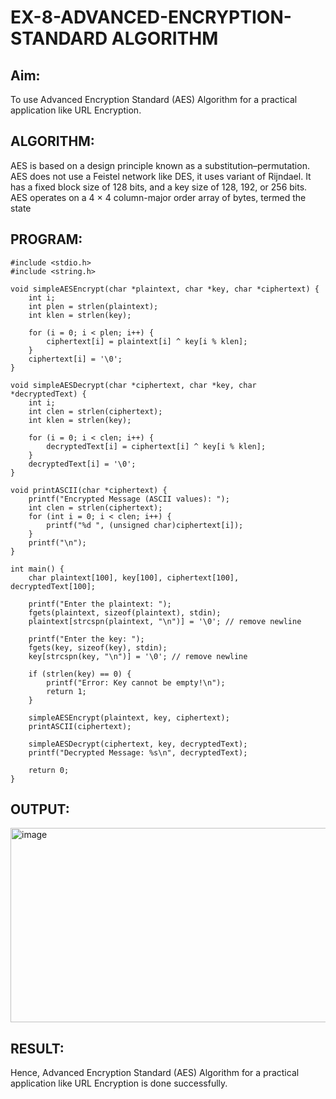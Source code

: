 # EX-8-ADVANCED-ENCRYPTION-STANDARD ALGORITHM
## Aim:
To use Advanced Encryption Standard (AES) Algorithm for a practical application like URL Encryption.

## ALGORITHM:
AES is based on a design principle known as a substitution–permutation.
AES does not use a Feistel network like DES, it uses variant of Rijndael.
It has a fixed block size of 128 bits, and a key size of 128, 192, or 256 bits.
AES operates on a 4 × 4 column-major order array of bytes, termed the state
## PROGRAM:
~~~
#include <stdio.h>
#include <string.h>

void simpleAESEncrypt(char *plaintext, char *key, char *ciphertext) {
    int i;
    int plen = strlen(plaintext);
    int klen = strlen(key);

    for (i = 0; i < plen; i++) {
        ciphertext[i] = plaintext[i] ^ key[i % klen];
    }
    ciphertext[i] = '\0';
}

void simpleAESDecrypt(char *ciphertext, char *key, char *decryptedText) {
    int i;
    int clen = strlen(ciphertext);
    int klen = strlen(key);

    for (i = 0; i < clen; i++) {
        decryptedText[i] = ciphertext[i] ^ key[i % klen];
    }
    decryptedText[i] = '\0';
}

void printASCII(char *ciphertext) {
    printf("Encrypted Message (ASCII values): ");
    int clen = strlen(ciphertext);
    for (int i = 0; i < clen; i++) {
        printf("%d ", (unsigned char)ciphertext[i]);
    }
    printf("\n");
}

int main() {
    char plaintext[100], key[100], ciphertext[100], decryptedText[100];

    printf("Enter the plaintext: ");
    fgets(plaintext, sizeof(plaintext), stdin);
    plaintext[strcspn(plaintext, "\n")] = '\0'; // remove newline

    printf("Enter the key: ");
    fgets(key, sizeof(key), stdin);
    key[strcspn(key, "\n")] = '\0'; // remove newline

    if (strlen(key) == 0) {
        printf("Error: Key cannot be empty!\n");
        return 1;
    }

    simpleAESEncrypt(plaintext, key, ciphertext);
    printASCII(ciphertext);

    simpleAESDecrypt(ciphertext, key, decryptedText);
    printf("Decrypted Message: %s\n", decryptedText);

    return 0;
}

~~~
## OUTPUT:
<img width="822" height="311" alt="image" src="https://github.com/user-attachments/assets/b83a6b2f-c724-4236-83ba-306ae58d6f6f" />


## RESULT:
Hence, Advanced Encryption Standard (AES) Algorithm for a practical application like URL 
Encryption is done successfully.

